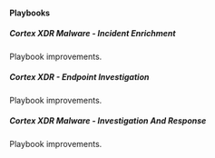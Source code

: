 #### Playbooks
##### Cortex XDR Malware - Incident Enrichment
Playbook improvements.

##### Cortex XDR - Endpoint Investigation
Playbook improvements.

##### Cortex XDR Malware - Investigation And Response
Playbook improvements.

